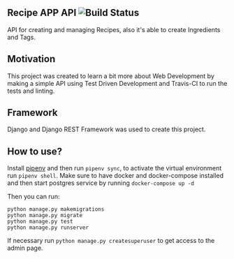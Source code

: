 ## Recipe APP API ![Build Status](https://travis-ci.com/guilhermevdm/recipe-app-api.svg?branch=master)
API for creating and managing Recipes, also it's able to create Ingredients and Tags. 

## Motivation
This project was created to learn a bit more about Web Development by making a simple API using Test Driven Development and Travis-CI to run the tests and linting.

## Framework
Django and Django REST Framework was used to create this project.

## How to use?
Install [pipenv](https://pypi.org/project/pipenv/)
and then run `pipenv sync`, to activate the virtual environment run `pipenv shell`.
Make sure to have docker and docker-compose installed and then start postgres service by running `docker-compose up -d` 

Then you can run:

```
python manage.py makemigrations
python manage.py migrate
python manage.py test
python manage.py runserver
```
If necessary run `python manage.py createsuperuser` to get access to the admin page.
